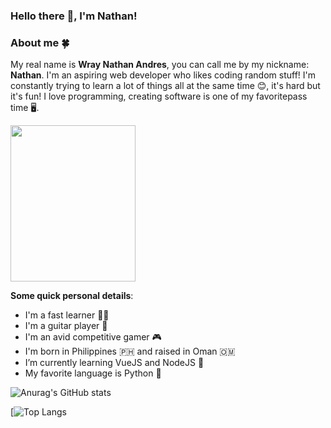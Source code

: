 ### **Hello there 👋, I'm Nathan!**


### **About me 🍀**
My real name is **Wray Nathan Andres**, you can call me by my nickname: **Nathan**. I'm an aspiring web developer who likes coding random stuff! I'm constantly trying to learn a lot of things all at the same time 😊, it's hard but it's fun! I love programming, creating software is one of my favoritepass time 🖥️. 

<img src="https://scontent.fmct2-3.fna.fbcdn.net/v/t1.6435-9/51007205_10157834567561808_3115236291998908416_n.jpg?_nc_cat=107&ccb=1-5&_nc_sid=174925&_nc_eui2=AeFTPVqQbQTIsdbBYQET1rHOAqwgiZv3MqcCrCCJm_cypwHdes5BTyuiAR-lZD1egP4&_nc_ohc=fbBOImmJd1QAX8nXzXh&_nc_ht=scontent.fmct2-3.fna&oh=43109c2f3ed874133353ae7937673dee&oe=61BBD6E6" width="200" height="250" />

**Some quick personal details**:

- I'm a fast learner 🚗💨
- I'm a guitar player 🎸
- I'm an avid competitive gamer 🎮
- I'm born in Philippines 🇵🇭 and raised in Oman 🇴🇲
- I’m currently learning VueJS and NodeJS 🌱 
- My favorite language is Python 🐍


![Anurag's GitHub stats](https://github-readme-stats.vercel.app/api?username=Ethea2&show_icons=true&count_private=true&theme=onedark)

[![Top Langs](https://github-readme-stats.vercel.app/api/top-langs/?username=Ethea2&layout=compact&theme=midnight-purple)
